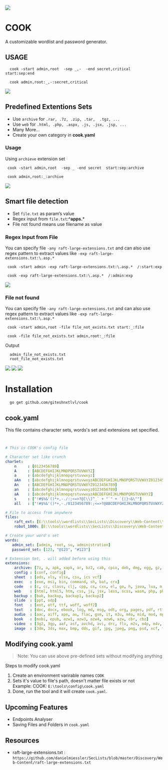 <img src="./images/01.png">

# COOK
A customizable wordlist and password generator.

## USAGE
  ```
    cook -start admin,root  -sep _,-  -end secret,critical  start:sep:end
  ```
  ```
    cook admin,root:_,-:secret,critical
  ```
  
<img src="./images/02.png">



## Predefined Extentions Sets
  - Use `archive` for `.rar, .7z, .zip, .tar,  .tgz, ...`  
  - Use `web` for `.html, .php, .aspx, .js, .jsx, .jsp, ...`
  - Many More...
  - Create your own category in **cook.yaml**

  ### Usage
  Using `archieve` extension set
  ```
   cook -start admin,root  -sep _ -end secret  start:sep:archive
  ```
  ```
   cook admin,root:_:archive
  ```
  
<img src="./images/03.png">


## Smart file detection  
  - Set `file.txt` as param’s value
  - Regex input from `file.txt`:**^apps.***
  - File not found means use filename as value

  ### Regex Input from File  
  You can specify file `-any raft-large-extensions.txt` and can also use regex pattern to extract values like `-exp raft-large-extensions.txt:\.asp.*`
  ```
   cook -start admin -exp raft-large-extensions.txt:\.asp.*  /:start:exp
  ```
  ```
   cook -exp raft-large-extensions.txt:\.asp.*  /:admin:exp
  ```
<img src="./images/07.png">

  ### File not found  
  You can specify file `-any raft-large-extensions.txt` and can also use regex pattern to extract values like `-exp raft-large-extensions.txt:\.asp.*`
  ```
   cook -start admin,root -file file_not_exists.txt start:_:file
  ```
  ```
   cook -file file_not_exists.txt admin,root:_:file
  ```
  Output
  ```
    admin_file_not_exists.txt
    root_file_not_exists.txt
  ```

<img src="./images/05.png">

<img src="./images/06.png">

<img src="./images/08.png">


# Installation
```
  go get github.com/giteshnxtlvl/cook
```

## cook.yaml
This file contains character sets, words's set and extensions set specified.
```yaml


# This is COOK's config file

# Character set like crunch
charSet:
    n     : [0123456789]
    A     : [ABCDEFGHIJKLMNOPQRSTUVWXYZ]
    a     : [abcdefghijklmnopqrstuvwxyz]
    aAn   : [abcdefghijklmnopqrstuvwxyzABCDEFGHIJKLMNOPQRSTUVWXYZ0123456789]
    An    : [ABCDEFGHIJKLMNOPQRSTUVWXYZ0123456789]
    an    : [abcdefghijklmnopqrstuvwxyz0123456789]
    aA    : [abcdefghijklmnopqrstuvwxyzABCDEFGHIJKLMNOPQRSTUVWXYZ]
    s     : ["!#$%&'()*+,-./:;<=>?@[\\]^_` + "`" + `{|}~&\""]
    all   : ["!#$%&'()*+,-./0123456789:;<=>?@ABCDEFGHIJKLMNOPQRSTUVWXYZ[\\]^_` + "`" + `abcdefghijklmnopqrstuvwxyz{|}~\""]

# File to access from anywhere
files:
    raft_ext: [E:\\tools\\wordlists\\SecLists\\Discovery\\Web-Content\\raft-large-extensions.txt]
    robot_1000: [E:\\tools\\wordlists\\SecLists\\Discovery\\Web-Content\\RobotsDisallowed-Top1000.txt]

# Create your word's set
words:
   admin_set: [admin, root, su, administration]
   password_set: [123, "@123", "#123"]

# Extension Set, . will added before using this
extensions:
    archive: [7z, a, apk, xapk, ar, bz2, cab, cpio, deb, dmg, egg, gz, iso, jar, lha, mar, pea, rar, rpm, s7z, shar, tar, tbz2, tgz, tlz, war, whl, xpi, zip, zipx, xz, pak]
    config : [conf, config]
    sheet  : [ods, xls, xlsx, csv, ics vcf]
    exec   : [exe, msi, bin, command, sh, bat, crx]
    code   : [c, cc, class, clj, cpp, cs, cxx, el, go, h, java, lua, m, m4, php, php3, php5, php7, pl, po, py, rb, rs, sh, swift, vb, vcxproj, xcodeproj, xml, diff, patch, js, jsx]
    web    : [html, html5, htm, css, js, jsx, less, scss, wasm, php, php3, php5, php7]
    backup : [bak, backup, backup1, backup2]
    slide  : [ppt, odp]
    font   : [eot, otf, ttf, woff, woff2]
    text   : [doc, docx, ebook, log, md, msg, odt, org, pages, pdf, rtf, rst, tex, txt, wpd, wps]
    audio  : [aac, aiff, ape, au, flac, gsm, it, m3u, m4a, mid, mod, mp3, mpa, pls, ra, s3m, sid, wav, wma, xm]
    book   : [mobi, epub, azw1, azw3, azw4, azw6, azw, cbr, cbz]
    video  : [3g2, 3gp, aaf, asf, avchd, avi, drc, flv, m2v, m4p, m4v, mkv, mng, mov, mp2, mp4, mpe, mpeg, mpg, mpv, mxf, nsv, ogg, ogv, ogm, qt, rm, rmvb, roq, srt, svi, vob, webm, wmv, yuv]
    image  : [3dm, 3ds, max, bmp, dds, gif, jpg, jpeg, png, psd, xcf, tga, thm, tif, tiff, yuv, ai, eps, ps, svg, dwg, dxf, gpx, kml, kmz, webp]
```
## Modifying cook.yaml
> Note: You can use above pre-defined sets without modifying anything

Steps to modify cook.yaml 
1. Create an environment varirable names `COOK` 
2. Sets it's value to file's path, doesn't matter file exists or not  
   Example: COOK: `E:\tools\config\cook.yaml`
3. Done, run the tool and it will create `cook.yaml`.

## Upcoming Features
- Endpoints Analyser
- Saving Files and Folders in `cook.yaml`

## Resources
- raft-large-extensions.txt : `https://github.com/danielmiessler/SecLists/blob/master/Discovery/Web-Content/raft-large-extensions.txt`
